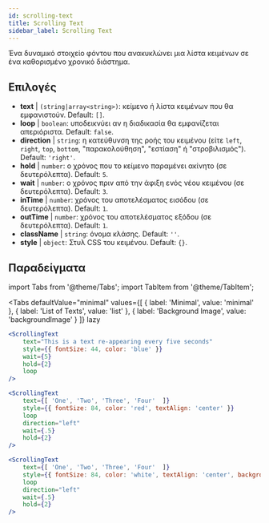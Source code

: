 ```yaml
---
id: scrolling-text
title: Scrolling Text
sidebar_label: Scrolling Text
---
```


Ένα δυναμικό στοιχείο φόντου που ανακυκλώνει μια λίστα κειμένων σε ένα καθορισμένο χρονικό διάστημα.

## Επιλογές

* __text__ | `(string|array<string>)`: κείμενο ή λίστα κειμένων που θα εμφανιστούν. Default: `[]`.
* __loop__ | `boolean`: υποδεικνύει αν η διαδικασία θα εμφανίζεται απεριόριστα. Default: `false`.
* __direction__ | `string`: η κατεύθυνση της ροής του κειμένου (είτε `left`, `right`, `top`, `bottom`, "παρακολούθηση", "εστίαση" ή "στροβιλισμός"). Default: `'right'`.
* __hold__ | `number`: ο χρόνος που το κείμενο παραμένει ακίνητο (σε δευτερόλεπτα). Default: `5`.
* __wait__ | `number`: ο χρόνος πριν από την άφιξη ενός νέου κειμένου (σε δευτερόλεπτα). Default: `3`.
* __inTime__ | `number`: χρόνος του αποτελέσματος εισόδου (σε δευτερόλεπτα). Default: `1`.
* __outTime__ | `number`: χρόνος του αποτελέσματος εξόδου (σε δευτερόλεπτα). Default: `1`.
* __className__ | `string`: όνομα κλάσης. Default: `''`.
* __style__ | `object`: Στυλ CSS του κειμένου. Default: `{}`.


## Παραδείγματα


import Tabs from '@theme/Tabs';
import TabItem from '@theme/TabItem';

<Tabs
    defaultValue="minimal"
    values={[
        { label: 'Minimal', value: 'minimal' },
        { label: 'List of Texts', value: 'list' },
        { label: 'Background Image', value: 'backgroundImage' }
    ]}
    lazy
>

<TabItem value="minimal">

```jsx live
<ScrollingText
    text="This is a text re-appearing every five seconds"
    style={{ fontSize: 44, color: 'blue' }}
    wait={5}
    hold={2}
    loop
/>
```

</TabItem>

<TabItem value="list">

```jsx live
<ScrollingText
    text={[ 'One', 'Two', 'Three', 'Four'  ]}
    style={{ fontSize: 84, color: 'red', textAlign: 'center' }}
    loop
    direction="left"
    wait={.5}
    hold={2}
/>
```

</TabItem>

<TabItem value="backgroundImage">

```jsx live
<ScrollingText
    text={[ 'One', 'Two', 'Three', 'Four'  ]}
    style={{ fontSize: 84, color: 'white', textAlign: 'center', backgroundImage: 'url(https://bit.ly/3qlRgoR)', backgroundSize: '1200px 200px' }}
    loop
    direction="left"
    wait={.5}
    hold={2}
/>
```

</TabItem>

</Tabs>
